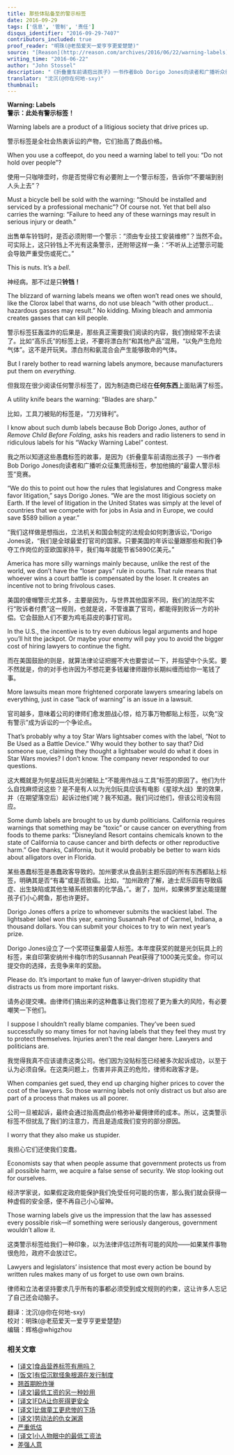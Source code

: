 ```yaml
---
title: 那些体贴备至的警示标签
date: 2016-09-29
tags: ['信息', '管制', '责任']
disqus_identifier: "2016-09-29-7407"
contributors_included: true
proof_reader: "明珠(@老茄爱天一爱亨亨更爱楚楚)"
source: "[Reason](http://reason.com/archives/2016/06/22/warning-labels)"
writing_time: "2016-06-22"
author: "John Stossel"
description: "《折叠童车前请抱出孩子》一书作者Bob Dorigo Jones向读者和广播听众征集荒唐标签，参加他办的『最雷人警示标签』竞赛，征集成果丰富而欢乐，这些标签把消费者当白痴，不过贴这些标签的厂商可不是白痴，那都是他们吸取血淋淋教训之后做出的反应……"
translator: "沈沉(@你在何地-sxy)"
thumbnail:
---
```


**Warning: Labels**  
**警示：此处有警示标签！**

Warning labels are a product of a litigious society that drive prices up.

警示标签是全社会热衷诉讼的产物，它们抬高了商品价格。

When you use a coffeepot, do you need a warning label to tell you: “Do not hold over people”?

使用一只咖啡壶时，你是否觉得它有必要附上一个警示标签，告诉你“不要端到别人头上去”？

Must a bicycle bell be sold with the warning: “Should be installed and serviced by a professional mechanic”? Of course not. Yet that bell also carries the warning: “Failure to heed any of these warnings may result in serious injury or death.”

出售单车铃铛时，是否必须附带一个警示：“须由专业技工安装维修”？当然不会。可实际上，这只铃铛上不光有这条警示，还附带这样一条：“不听从上述警示可能会导致严重受伤或死亡。”

This is nuts. It’s a *bell*.

神经病。那不过是只**铃铛！**

The blizzard of warning labels means we often won’t read ones we should, like the Clorox label that warns, do not use bleach “with other product… hazardous gasses may result.” No kidding. Mixing bleach and ammonia creates gasses that can kill people.

警示标签狂轰滥炸的后果是，那些真正需要我们阅读的内容，我们倒经常不去读了。比如“高乐氏”的标签上说，不要将漂白剂“和其他产品”混用，“以免产生危险气体”。这不是开玩笑。漂白剂和氨混合会产生能够致命的气体。

But I rarely bother to read warning labels anymore, because manufacturers put them on *everything*.

但我现在很少阅读任何警示标签了，因为制造商已经在**任何东西**上面贴满了标签。

A utility knife bears the warning: “Blades are sharp.”

比如，工具刀被贴的标签是，“刀刃锋利”。

I know about such dumb labels because Bob Dorigo Jones, author of *Remove Child Before Folding*, asks his readers and radio listeners to send in ridiculous labels for his “Wacky Warning Label” contest.

我之所以知道这些愚蠢标签的故事，是因为《折叠童车前请抱出孩子》一书作者Bob Dorigo Jones向读者和广播听众征集荒唐标签，参加他搞的“最雷人警示标签”竞赛。

“We do this to point out how the rules that legislatures and Congress make favor litigation,” says Dorigo Jones. “We are the most litigious society on Earth. If the level of litigation in the United States was simply at the level of countries that we compete with for jobs in Asia and in Europe, we could save $589 billion a year.”

“我们这样做是想指出，立法机关和国会制定的法规会如何刺激诉讼，”Dorigo Jones说，“我们是全球最爱打官司的国家。只要美国的年诉讼量跟那些和我们争夺工作岗位的亚欧国家持平，我们每年就能节省5890亿美元。”

America has more silly warnings mainly because, unlike the rest of the world, we don’t have the “loser pays” rule in courts. That rule means that whoever wins a court battle is compensated by the loser. It creates an incentive not to bring frivolous cases.

美国的傻帽警示尤其多，主要是因为，与世界其他国家不同，我们的法院不实行“败诉者付费”这一规则，也就是说，不管谁赢了官司，都能得到败诉一方的补偿。它会鼓励人们不要为鸡毛蒜皮的事打官司。

In the U.S., the incentive is to try even dubious legal arguments and hope you’ll hit the jackpot. Or maybe your enemy will pay you to avoid the bigger cost of hiring lawyers to continue the fight.

而在美国鼓励的则是，就算法律论证把握不大也要尝试一下，并指望中个头奖。要不然就是，你的对手也许因为不想花更多钱雇律师跟你长期纠缠而给你一笔钱了事。

More lawsuits mean more frightened corporate lawyers smearing labels on everything, just in case “lack of warning” is an issue in a lawsuit.

官司越多，意味着公司的律师们愈发胆战心惊，给万事万物都贴上标签，以免“没有警示”成为诉讼的一个争论点。

That’s probably why a toy Star Wars lightsaber comes with the label, “Not to Be Used as a Battle Device.” Why would they bother to say that? Did someone sue, claiming they thought a lightsaber would do what it does in Star Wars movies? I don’t know. The company never responded to our questions.

这大概就是为何星战玩具光剑被贴上“不能用作战斗工具”标签的原因了。他们为什么自找麻烦说这些？是不是有人以为光剑玩具应该有电影《星球大战》里的效果，并（在期望落空后）起诉过他们呢？我不知道。我们问过他们，但该公司没有回应。

Some dumb labels are brought to us by dumb politicians. California requires warnings that something may be “toxic” or cause cancer on everything from foods to theme parks: “Disneyland Resort contains chemicals known to the state of California to cause cancer and birth defects or other reproductive harm.” Gee thanks, California, but it would probably be better to warn kids about alligators over in Florida.

某些愚蠢标签是愚蠢政客导致的。加州要求从食品到主题乐园的所有东西都贴上标签，明确其是否“有毒”或是否致癌。比如，“加州政府了解，迪士尼乐园有导致癌症、出生缺陷或其他生殖系统损害的化学品，”。谢了，加州，如果佛罗里达能提醒孩子们小心鳄鱼，那也许更好。

Dorigo Jones offers a prize to whomever submits the wackiest label. The lightsaber label won this year, earning Susannah Peat of Carmel, Indiana, a thousand dollars. You can submit your choices to try to win next year’s prize.

Dorigo Jones设立了一个奖项征集最雷人标签。本年度获奖的就是光剑玩具上的标签，来自印第安纳州卡梅尔市的Susannah Peat获得了1000美元奖金。你可以提交你的选择，去竞争来年的奖励。

Please do. It’s important to make fun of lawyer-driven stupidity that distracts us from more important risks.

请务必提交噢。由律师们搞出来的这种蠢事让我们忽视了更为重大的风险，有必要嘲笑一下他们。

I suppose I shouldn’t really blame companies. They’ve been sued successfully so many times for not having labels that they feel they must try to protect themselves. Injuries aren’t the real danger here. Lawyers and politicians are.

我觉得我真不应该谴责这类公司。他们因为没贴标签已经被多次起诉成功，以至于认为必须自保。在这类问题上，伤害并非真正的危险，律师和政客才是。

When companies get sued, they end up charging higher prices to cover the cost of the lawyers. So those warning labels not only distract us but also are part of a process that makes us all poorer.

公司一旦被起诉，最终会通过抬高商品价格弥补雇佣律师的成本。所以，这类警示标签不但扰乱了我们的注意力，而且是造成我们变穷的部分原因。

I worry that they also make us stupider.

我担心它们还使我们变蠢。

Economists say that when people assume that government protects us from all possible harm, we acquire a false sense of security. We stop looking out for ourselves.

经济学家说，如果假定政府能保护我们免受任何可能的伤害，那么我们就会获得一种虚假的安全感，便不再自己小心留神。

Those warning labels give us the impression that the law has assessed every possible risk—if something were seriously dangerous, government wouldn’t allow it.

这类警示标签给我们一种印象，以为法律评估过所有可能的风险——如果某件事物很危险，政府不会放过它。

Lawyers and legislators’ insistence that most every action be bound by written rules makes many of us forget to use own own brains.

律师和立法者坚持要求几乎所有的事都必须受到成文规则的约束，这让许多人忘记了自己还会动脑子。


翻译：沈沉(@你在何地-sxy)  
校对：明珠(@老茄爱天一爱亨亨更爱楚楚)  
编辑：辉格@whigzhou


### 相关文章

* [[译文]食品营养标签有用吗？](https://headsalon.org/archives/7348.html "[译文]食品营养标签有用吗？")
* [[饭文]有偿沉默怪象根源在发行制度](https://headsalon.org/archives/4001.html "[饭文]有偿沉默怪象根源在发行制度")
* [翘首期盼炸弹](https://headsalon.org/archives/7623.html "翘首期盼炸弹")
* [[译文]最低工资的另一种妙用](https://headsalon.org/archives/7549.html "[译文]最低工资的另一种妙用")
* [[译文]FDA让你死得更安全](https://headsalon.org/archives/7535.html "[译文]FDA让你死得更安全")
* [[译文]比做童工更悲惨的下场](https://headsalon.org/archives/7520.html "[译文]比做童工更悲惨的下场")
* [[译文]劳动法的仇女渊源](https://headsalon.org/archives/7466.html "[译文]劳动法的仇女渊源")
* [严重低估](https://headsalon.org/archives/7212.html "严重低估")
* [[译文]小人物眼中的最低工资法](https://headsalon.org/archives/7090.html "[译文]小人物眼中的最低工资法")
* [差强人意](https://headsalon.org/archives/7129.html "差强人意")
